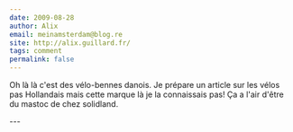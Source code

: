 ```yaml
---
date: 2009-08-28
author: Alix
email: meinamsterdam@blog.re
site: http://alix.guillard.fr/
tags: comment
permalink: false
---
```


<p>
Oh là là c'est des vélo-bennes danois. Je prépare un article sur les vélos pas Hollandais mais cette marque là je la connaissais pas! Ça a l'air d'être du mastoc de chez solidland.
 </p>
---